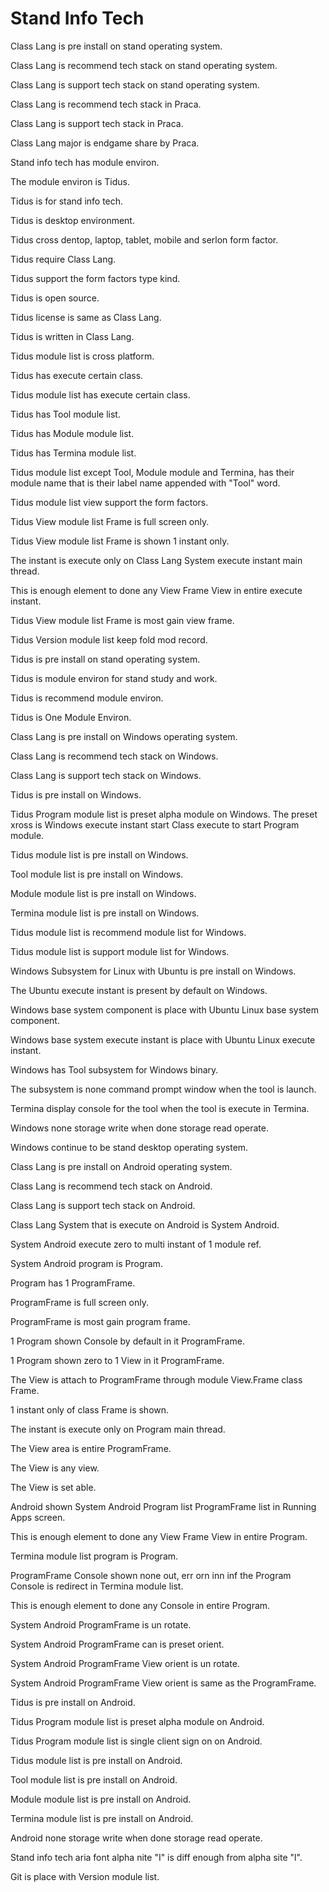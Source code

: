 # Stand Info Tech

Class Lang is pre install on stand operating system.

Class Lang is recommend tech stack on stand operating system.

Class Lang is support tech stack on stand operating system.

Class Lang is recommend tech stack in Praca.

Class Lang is support tech stack in Praca.

Class Lang major is endgame share by Praca.

Stand info tech has module environ.

The module environ is Tidus.

Tidus is for stand info tech.

Tidus is desktop environment.

Tidus cross dentop, laptop, tablet, mobile and serlon form factor.

Tidus require Class Lang.

Tidus support the form factors type kind.

Tidus is open source.

Tidus license is same as Class Lang.

Tidus is written in Class Lang.

Tidus module list is cross platform.

Tidus has execute certain class.

Tidus module list has execute certain class.

Tidus has Tool module list.

Tidus has Module module list.

Tidus has Termina module list.

Tidus module list except Tool, Module module and Termina, has their module name
that is their label name appended with "Tool" word.

Tidus module list view support the form factors.

Tidus View module list Frame is full screen only.

Tidus View module list Frame is shown 1 instant only.

The instant is execute only on Class Lang System execute instant main thread.

This is enough element to done any View Frame View in entire execute instant.

Tidus View module list Frame is most gain view frame.

Tidus Version module list keep fold mod record.

Tidus is pre install on stand operating system.

Tidus is module environ for stand study and work.

Tidus is recommend module environ.

Tidus is One Module Environ.

Class Lang is pre install on Windows operating system.

Class Lang is recommend tech stack on Windows.

Class Lang is support tech stack on Windows.

Tidus is pre install on Windows.

Tidus Program module list is preset alpha module on Windows.
The preset xross is Windows execute instant start Class execute to start Program module.

Tidus module list is pre install on Windows.

Tool module list is pre install on Windows.

Module module list is pre install on Windows.

Termina module list is pre install on Windows.

Tidus module list is recommend module list for Windows.

Tidus module list is support module list for Windows.

Windows Subsystem for Linux with Ubuntu is pre install on Windows.

The Ubuntu execute instant is present by default on Windows.

Windows base system component is place with Ubuntu Linux
base system component.

Windows base system execute instant is place with Ubuntu Linux execute instant.

Windows has Tool subsystem for Windows binary.

The subsystem is none command prompt window when the tool is launch.

Termina display console for the tool when the tool is execute in
Termina.

Windows none storage write when done storage read operate.

Windows continue to be stand desktop operating system.

Class Lang is pre install on Android operating system.

Class Lang is recommend tech stack on Android.

Class Lang is support tech stack on Android.

Class Lang System that is execute on Android is System Android.

System Android execute zero to multi instant of 1 module ref.

System Android program is Program.

Program has 1 ProgramFrame.

ProgramFrame is full screen only.

ProgramFrame is most gain program frame.

1 Program shown Console by default in it ProgramFrame.

1 Program shown zero to 1 View in it ProgramFrame.

The View is attach to ProgramFrame through module View.Frame class Frame.

1 instant only of class Frame is shown.

The instant is execute only on Program main thread.

The View area is entire ProgramFrame.

The View is any view.

The View is set able.

Android shown System Android Program list ProgramFrame list in Running Apps screen.

This is enough element to done any View Frame View in entire Program.

Termina module list program is Program.

ProgramFrame Console shown none out, err orn inn inf the Program Console is redirect in Termina module list.

This is enough element to done any Console in entire Program.

System Android ProgramFrame is un rotate.

System Android ProgramFrame can is preset orient.

System Android ProgramFrame View orient is un rotate.

System Android ProgramFrame View orient is same as the ProgramFrame.

Tidus is pre install on Android.

Tidus Program module list is preset alpha module on Android.

Tidus Program module list is single client sign on on Android.

Tidus module list is pre install on Android.

Tool module list is pre install on Android.

Module module list is pre install on Android.

Termina module list is pre install on Android.

Android none storage write when done storage read operate.

Stand info tech aria font alpha nite "I" is diff enough from alpha site "l".

Git is place with Version module list.